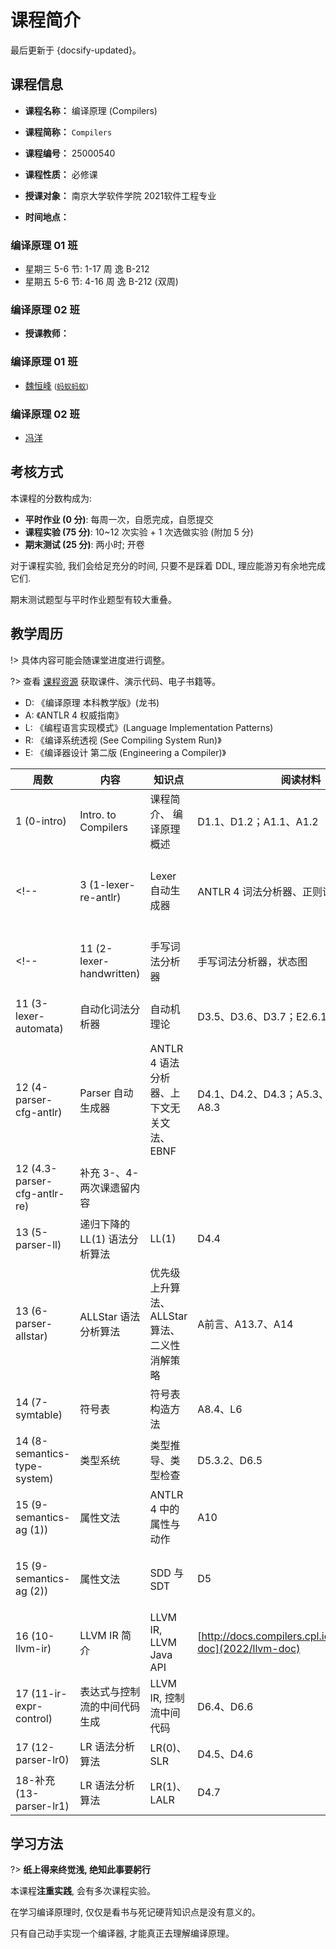 # 课程简介

最后更新于 {docsify-updated}。

## 课程信息

- **课程名称：** 编译原理 (Compilers)

- **课程简称：** `Compilers`

- **课程编号：** 25000540

- **课程性质：** 必修课

- **授课对象：** 南京大学软件学院 2021软件工程专业

- **时间地点：**

<!-- tabs:start -->

### **编译原理 01 班**
- 星期三 5-6 节: 1-17 周 逸 B-212
- 星期五 5-6 节: 4-16 周 逸 B-212 (双周)

### **编译原理 02 班**

<!-- tabs:end -->

<!-- - **课程图标：** ![Compiler](../.assets/images/Compiler.svg ':size=15%') -->

- **授课教师：**

<!-- tabs:start -->

### **编译原理 01 班**

- [魏恒峰](https://hengxin.github.io/) <small>([蚂蚁蚂蚁](https://www.bilibili.com/video/BV16y4y1Y7u6))</small>

### **编译原理 02 班**

- [冯洋](https://fengyang-nju.github.io/)

<!-- tabs:end -->

## 考核方式

本课程的分数构成为:

- **平时作业 (0 分)**: 每周一次，自愿完成，自愿提交
- **课程实验 (75 分)**: 10~12 次实验 + 1 次选做实验 (附加 5 分)
- **期末测试 (25 分)**: 两小时; 开卷

对于课程实验, 我们会给足充分的时间, 只要不是踩着 DDL,
理应能游刃有余地完成它们.

期末测试题型与平时作业题型有较大重叠。

## 教学周历

!> 具体内容可能会随课堂进度进行调整。

?> 查看 [课程资源](resources) 获取课件、演示代码、电子书籍等。

- D: 《编译原理 本科教学版》(龙书)
- A: 《ANTLR 4 权威指南》
- L: 《编程语言实现模式》(Language Implementation Patterns)
- R: 《编译系统透视 (See Compiling System Run)》
- E: 《编译器设计 第二版 (Engineering a Compiler)》

| 周数 | 内容 | 知识点 | 阅读材料 | 备注 |
| ----- | ----- | ----- | ----- | ----- |
| 1 (0-intro) | Intro. to Compilers | 课程简介、 编译原理概述 | D1.1、D1.2；A1.1、A1.2 | |
<!-- | 3 (1-lexer-re-antlr) | Lexer 自动生成器 | ANTLR 4 词法分析器、正则语言、正则表达式 | D3.1、D3.2；A4.1、A5.5、A15.5 | | -->
<!-- | 11 (2-lexer-handwritten) | 手写词法分析器 | 手写词法分析器，状态图 | D2.6、D3.3、D附录A.3；R2 | R2 为课外选读 |
| 11 (3-lexer-automata) | 自动化词法分析器 | 自动机理论 | D3.5、D3.6、D3.7；E2.6.1、E2.6.2 | E2.6.2 为课外选读 |
| 12 (4-parser-cfg-antlr) | Parser 自动生成器 | ANTLR 4 语法分析器、上下文无关文法、EBNF | D4.1、D4.2、D4.3；A5.3、A5.4、A6.4、A8.3 | D4.1.3、D4.1.4、D4.3.5 除外；A4.1、A4.2、A4.3 选读 |
| 12 (4.3-parser-cfg-antlr-re) | 补充 3-、4- 两次课遗留内容 | | | |
| 13 (5-parser-ll) | 递归下降的 LL(1) 语法分析算法 | LL(1) | D4.4 | D4.4.5 暂时略过 |
| 13 (6-parser-allstar) | ALLStar 语法分析算法 | 优先级上升算法、ALLStar 算法、二义性消解策略 | A前言、A13.7、A14 | 优先级上升算法需要掌握，其余为扩展介绍内容 |
| 14 (7-symtable) | 符号表 | 符号表构造方法 | A8.4、L6 | L7 选读 |
| 14 (8-semantics-type-system) | 类型系统| 类型推导、类型检查 | D5.3.2、D6.5 | |
| 15 (9-semantics-ag (1)) | 属性文法 | ANTLR 4 中的属性与动作 | A10 | A10.3 选读 |
| 15 (9-semantics-ag (2)) | 属性文法 | SDD 与 SDT | D5 | D5.4.2、D5.5.3、D5.5.4 暂时跳过 |
| 16 (10-llvm-ir) | LLVM IR 简介 | LLVM IR, LLVM Java API | [http://docs.compilers.cpl.icu/#/2022/llvm-doc](2022/llvm-doc) | |
| 17 (11-ir-expr-control) | 表达式与控制流的中间代码生成 | LLVM IR, 控制流中间代码 | D6.4、D6.6 | D6.7 选读 |
| 17 (12-parser-lr0) | LR 语法分析算法 | LR(0)、SLR | D4.5、D4.6 | |
| 18-补充 (13-parser-lr1) | LR 语法分析算法 | LR(1)、LALR | D4.7 | D4.7.5 选读 | -->

## 学习方法

?> **纸上得来终觉浅, 绝知此事要躬行**

本课程**注重实践**, 会有多次课程实验。

在学习编译原理时, 仅仅是看书与死记硬背知识点是没有意义的。

只有自己动手实现一个编译器, 才能真正去理解编译原理。
